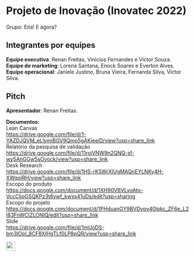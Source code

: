 # Projeto de Inovação (Inovatec 2022)
Grupo: Eita! E agora?

## Integrantes por equipes 
   
**Equipe executiva**: Renan Freitas, Vinicius Fernandes e Victor Souza.  
**Equipe de marketing**: Lorena Santana, Enock Soares e Everton Alves.  
**Equipe operacional**: Janiele Justino, Bruna Vieira, Fernanda Silva, Victor Silva. 

## Pitch

**Apresentador**: Renan Freitas.  

**Documentos:**  
Lean Canvas  
https://drive.google.com/file/d/1-YAZDJQVM_eLlymiBGV9Qmp5gAKjeeiD/view?usp=share_link  
Relatório da pesquisa de validação  
https://drive.google.com/file/d/11rojVNW9n2QNQ-sf-wy5AnGGw5sOyock/view?usp=share_link  
Desk Research  
https://drive.google.com/file/d/1HS-rK5WrXlUgMAQnEYLNKy4H-XWqoiRH/view?usp=share_link  
Escopo do produto  
https://docs.google.com/document/d/1XH90VBVLyoAto-VccCljpGSQKPz3t8ywf_kwxs41uDs/edit?usp=sharing  
Escopo do projeto  
https://docs.google.com/document/d/1PHduanGY9BVDvpv40lpkc_ZF6e_L2I83FnWCIZLONlQ/edit?usp=share_link  
Slide  
https://drive.google.com/file/d/1mUoDS-bm3lOpI_8CF8XIHgTLf0LP8pQR/view?usp=share_link  



<p align="left">
  <a href="https://www.linkedin.com/in/desenvolvedorajanielejustino/" alt="Linkedin">
  <img src="https://img.shields.io/badge/-Linkedin-0e76a8?style=for-the-badge&logo=Linkedin&logoColor=white&link=https://www.linkedin.com/in/desenvolvedorajanielejustino/" height= "25xp" /></a>
</p> 
